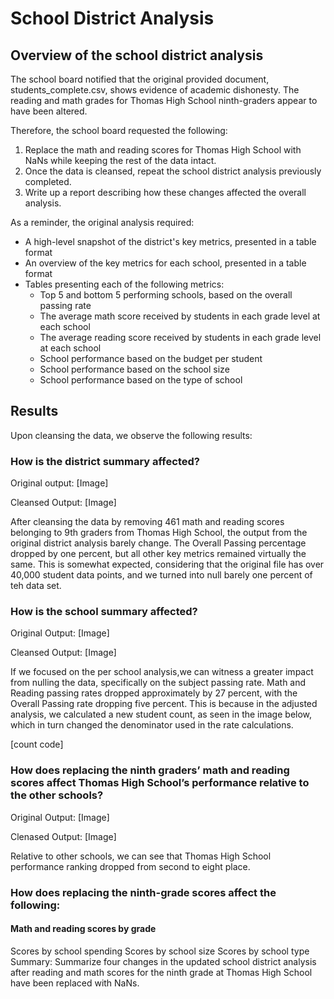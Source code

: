 # School District Analysis
## Overview of the school district analysis
The school board notified that the original provided document, students_complete.csv, shows evidence of academic dishonesty. The reading and math grades for Thomas High School ninth-graders appear to have been altered. 

Therefore, the school board requested the following:
1. Replace the math and reading scores for Thomas High School with NaNs while keeping the rest of the data intact. 
2. Once the data is cleansed, repeat the school district analysis previously completed.
3. Write up a report describing how these changes affected the overall analysis.

As a reminder, the original analysis required:
- A high-level snapshot of the district's key metrics, presented in a table format
- An overview of the key metrics for each school, presented in a table format
- Tables presenting each of the following metrics:
  - Top 5 and bottom 5 performing schools, based on the overall passing rate
  - The average math score received by students in each grade level at each school
  - The average reading score received by students in each grade level at each school
  - School performance based on the budget per student
  - School performance based on the school size 
  - School performance based on the type of school

## Results
Upon cleansing the data, we observe the following results:
### How is the district summary affected?
Original output:
[Image]

Cleansed Output:
[Image]

After cleansing the data by removing 461 math and reading scores belonging to 9th graders from Thomas High School, the output from the original district analysis barely change. The Overall Passing percentage dropped by one percent, but all other key metrics remained virtually the same. This is somewhat expected, considering that the original file has over 40,000 student data points, and we turned into null barely one percent of teh data set.

### How is the school summary affected?
Original Output:
[Image]

Cleansed Output:
[Image]

If we focused on the per school analysis,we can witness a greater impact from nulling the data, specifically on the subject passing rate. Math and Reading passing rates dropped approximately by 27 percent, with the Overall Passing rate dropping five percent. This is because in the adjusted analysis, we calculated a new student count, as seen in the image below, which in turn changed the denominator used in the rate calculations.

[count code]


### How does replacing the ninth graders’ math and reading scores affect Thomas High School’s performance relative to the other schools?
Original Output:
[Image]

Clenased Output:
[Image]

Relative to other schools, we can see that Thomas High School performance ranking dropped from second to eight place.

### How does replacing the ninth-grade scores affect the following:
#### Math and reading scores by grade
Scores by school spending
Scores by school size
Scores by school type
Summary: Summarize four changes in the updated school district analysis after reading and math scores for the ninth grade at Thomas High School have been replaced with NaNs.
